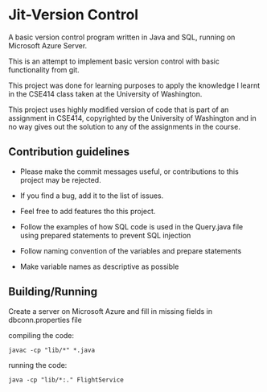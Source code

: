 # Jit-Version Control

A basic version control program written in Java and SQL, running on Microsoft Azure Server.

This is an attempt to implement basic version control with basic functionality from git.

This project was done for learning purposes to apply the knowledge I learnt in the CSE414 class taken at the University of Washington.

This project uses highly modified version of code that is part of an assignment in CSE414, copyrighted by the University of Washington and in no way gives out the solution to any of the assignments in the course.

## Contribution guidelines

- Please make the commit messages useful, or contributions to this project may be rejected.

- If you find a bug, add it to the list of issues.

- Feel free to add features tho this project.

- Follow the examples of how SQL code is used in the Query.java file using prepared statements to prevent SQL injection

- Follow naming convention of the variables and prepare statements

- Make variable names as descriptive as possible

## Building/Running

Create a server on Microsoft Azure and fill in missing fields in dbconn.properties file

compiling the code:

```
javac -cp "lib/*" *.java
```

running the code:

```
java -cp "lib/*:." FlightService
```


